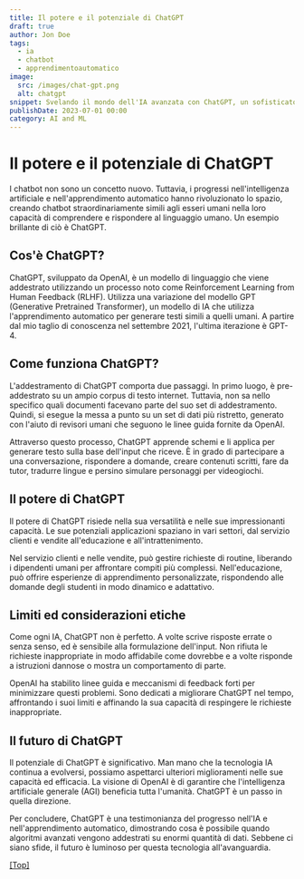 ```yaml
---
title: Il potere e il potenziale di ChatGPT
draft: true
author: Jon Doe
tags:
  - ia
  - chatbot
  - apprendimentoautomatico
image:
  src: /images/chat-gpt.png
  alt: chatgpt
snippet: Svelando il mondo dell'IA avanzata con ChatGPT, un sofisticato chatbot che utilizza l'apprendimento automatico per generare testo simile a quello umano. Scopri le sue applicazioni, i punti di forza, i limiti e il potenziale futuro.
publishDate: 2023-07-01 00:00
category: AI and ML
---
```

# Il potere e il potenziale di ChatGPT

I chatbot non sono un concetto nuovo. Tuttavia, i progressi nell'intelligenza artificiale e nell'apprendimento automatico hanno rivoluzionato lo spazio, creando chatbot straordinariamente simili agli esseri umani nella loro capacità di comprendere e rispondere al linguaggio umano. Un esempio brillante di ciò è ChatGPT.

## Cos'è ChatGPT?

ChatGPT, sviluppato da OpenAI, è un modello di linguaggio che viene addestrato utilizzando un processo noto come Reinforcement Learning from Human Feedback (RLHF). Utilizza una variazione del modello GPT (Generative Pretrained Transformer), un modello di IA che utilizza l'apprendimento automatico per generare testi simili a quelli umani. A partire dal mio taglio di conoscenza nel settembre 2021, l'ultima iterazione è GPT-4.

## Come funziona ChatGPT?

L'addestramento di ChatGPT comporta due passaggi. In primo luogo, è pre-addestrato su un ampio corpus di testo internet. Tuttavia, non sa nello specifico quali documenti facevano parte del suo set di addestramento. Quindi, si esegue la messa a punto su un set di dati più ristretto, generato con l'aiuto di revisori umani che seguono le linee guida fornite da OpenAI.

Attraverso questo processo, ChatGPT apprende schemi e li applica per generare testo sulla base dell'input che riceve. È in grado di partecipare a una conversazione, rispondere a domande, creare contenuti scritti, fare da tutor, tradurre lingue e persino simulare personaggi per videogiochi.

## Il potere di ChatGPT

Il potere di ChatGPT risiede nella sua versatilità e nelle sue impressionanti capacità. Le sue potenziali applicazioni spaziano in vari settori, dal servizio clienti e vendite all'educazione e all'intrattenimento.

Nel servizio clienti e nelle vendite, può gestire richieste di routine, liberando i dipendenti umani per affrontare compiti più complessi. Nell'educazione, può offrire esperienze di apprendimento personalizzate, rispondendo alle domande degli studenti in modo dinamico e adattativo.

## Limiti ed considerazioni etiche

Come ogni IA, ChatGPT non è perfetto. A volte scrive risposte errate o senza senso, ed è sensibile alla formulazione dell'input. Non rifiuta le richieste inappropriate in modo affidabile come dovrebbe e a volte risponde a istruzioni dannose o mostra un comportamento di parte.

OpenAI ha stabilito linee guida e meccanismi di feedback forti per minimizzare questi problemi. Sono dedicati a migliorare ChatGPT nel tempo, affrontando i suoi limiti e affinando la sua capacità di respingere le richieste inappropriate.

## Il futuro di ChatGPT

Il potenziale di ChatGPT è significativo. Man mano che la tecnologia IA continua a evolversi, possiamo aspettarci ulteriori miglioramenti nelle sue capacità ed efficacia. La visione di OpenAI è di garantire che l'intelligenza artificiale generale (AGI) beneficia tutta l'umanità. ChatGPT è un passo in quella direzione.

Per concludere, ChatGPT è una testimonianza del progresso nell'IA e nell'apprendimento automatico, dimostrando cosa è possibile quando algoritmi avanzati vengono addestrati su enormi quantità di dati. Sebbene ci siano sfide, il futuro è luminoso per questa tecnologia all'avanguardia.

<a href="#top">\[Top]</a>
